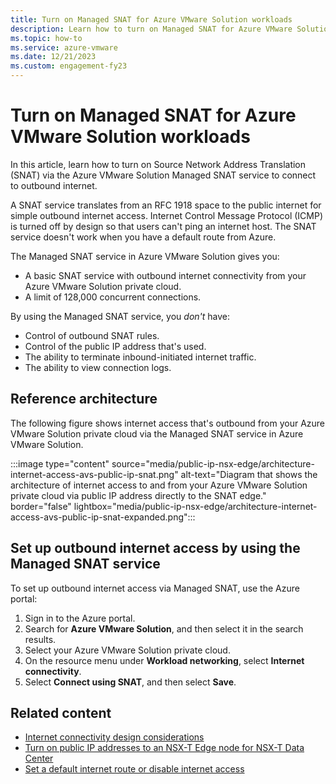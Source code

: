 ```yaml
---
title: Turn on Managed SNAT for Azure VMware Solution workloads 
description: Learn how to turn on Managed SNAT for Azure VMware Solution workloads.
ms.topic: how-to
ms.service: azure-vmware
ms.date: 12/21/2023
ms.custom: engagement-fy23
---
```


# Turn on Managed SNAT for Azure VMware Solution workloads

In this article, learn how to turn on Source Network Address Translation (SNAT) via the Azure VMware Solution Managed SNAT service to connect to outbound internet.

A SNAT service translates from an RFC 1918 space to the public internet for simple outbound internet access. Internet Control Message Protocol (ICMP) is turned off by design so that users can't ping an internet host. The SNAT service doesn't work when you have a default route from Azure.  

The Managed SNAT service in Azure VMware Solution gives you:

- A basic SNAT service with outbound internet connectivity from your Azure VMware Solution private cloud.
- A limit of 128,000 concurrent connections.

By using the Managed SNAT service, you *don't* have:

- Control of outbound SNAT rules.
- Control of the public IP address that's used.
- The ability to terminate inbound-initiated internet traffic.
- The ability to view connection logs.

## Reference architecture

The following figure shows internet access that's outbound from your Azure VMware Solution private cloud via the Managed SNAT service in Azure VMware Solution.

:::image type="content" source="media/public-ip-nsx-edge/architecture-internet-access-avs-public-ip-snat.png" alt-text="Diagram that shows the architecture of internet access to and from your Azure VMware Solution private cloud via public IP address directly to the SNAT edge." border="false" lightbox="media/public-ip-nsx-edge/architecture-internet-access-avs-public-ip-snat-expanded.png":::

## Set up outbound internet access by using the Managed SNAT service

To set up outbound internet access via Managed SNAT, use the Azure portal:

1. Sign in to the Azure portal.
1. Search for **Azure VMware Solution**, and then select it in the search results.
1. Select your Azure VMware Solution private cloud.
1. On the resource menu under **Workload networking**, select **Internet connectivity**.
1. Select **Connect using SNAT**, and then select **Save**.

## Related content

- [Internet connectivity design considerations](concepts-design-public-internet-access.md)
- [Turn on public IP addresses to an NSX-T Edge node for NSX-T Data Center](enable-public-ip-nsx-edge.md)
- [Set a default internet route or disable internet access](disable-internet-access.md)
